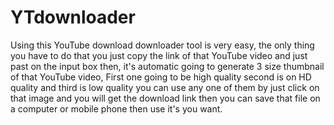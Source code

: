 # YTdownloader
Using this YouTube download downloader tool is very easy, the only thing you have to do that you just copy the link of that YouTube video and just past on the input box then, it's automatic going to generate 3 size thumbnail of that YouTube video, First one going to be high quality second is on HD quality and third is low quality you can use any one of them by just click on that image and you will get the download link then you can save that file on a computer or mobile phone then use it's you want.
